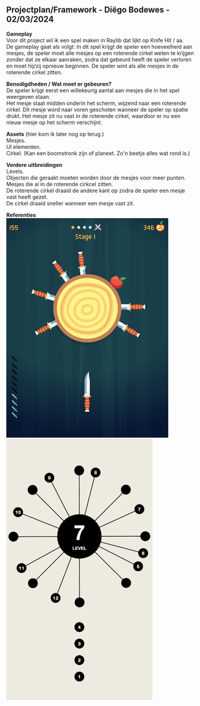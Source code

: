 ## Projectplan/Framework - Diëgo Bodewes - 02/03/2024 

**Gameplay** <br>
Voor dit project wil ik een spel maken in Raylib dat lijkt op Knife Hit / aa. <br> 
De gameplay gaat als volgt: In dit spel krijgt de speler een hoeveelheid aan mesjes, de speler moet alle mesjes op een roterende cirkel weten te krijgen zonder dat ze elkaar aanraken, zodra dat gebeurd heeft de speler verloren en moet hij/zij opnieuw beginnen. De speler wint als alle mesjes in de roterende cirkel zitten. 

**Benodigdheden / Wat moet er gebeuren?** <br>
De speler krijgt eerst een willekeurig aantal aan mesjes die in het spel weergeven staan.  
Het mesje staat midden onderin het scherm, wijzend naar een roterende cirkel. Dit mesje word naar voren geschoten wanneer de speler op spatie drukt. Het mesje zit nu vast in de roterende cirkel, waardoor er nu een nieuw mesje op het scherm verschijnt.

**Assets** (hier kom ik later nog op terug.)<br>
Mesjes. <br>
UI elementen. <br>
Cirkel. (Kan een boomstronk zijn of planeet. Zo'n beetje alles wat rond is.)




**Verdere uitbreidingen** <br>
Levels. <br>
Objecten die geraakt moeten worden door de mesjes voor meer punten. <br>
Mesjes die al in de roterende cirkcel zitten. <br>
De roterende cirkel draaid de andere kant op zodra de speler een mesje vast heeft gezet. <br>
De cirkel draaid sneller wanneer een mesje vast zit.


**Referenties** <br>
![Knife Hit](referenties/knife_hit.png) 
![aa](referenties/aa.png)


